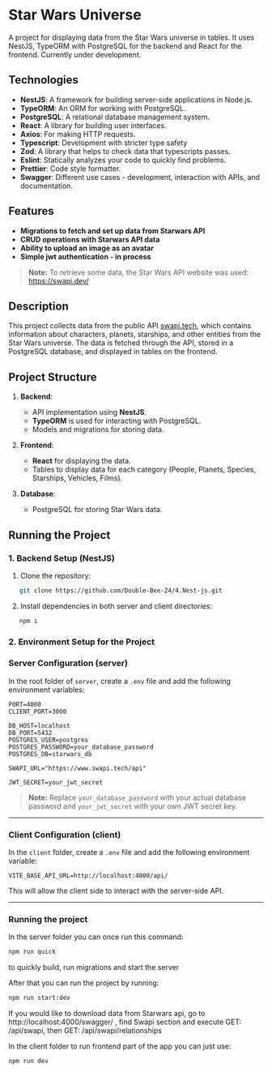 # Star Wars Universe

A project for displaying data from the Star Wars universe in tables. It uses NestJS, TypeORM with PostgreSQL for the backend and React for the frontend. Currently under development.

## Technologies

- **NestJS**: A framework for building server-side applications in Node.js.
- **TypeORM**: An ORM for working with PostgreSQL.
- **PostgreSQL**: A relational database management system.
- **React**: A library for building user interfaces.
- **Axios**: For making HTTP requests.
- **Typescript**: Development with stricter type safety
- **Zod**: A library that helps to check data that typescripts passes.
- **Eslint**: Statically analyzes your code to quickly find problems.
- **Prettier**: Code style formatter.
- **Swagger**: Different use cases - development, interaction with APIs, and documentation.

## Features

- **Migrations to fetch and set up data from Starwars API**
- **CRUD operations with Starwars API data**
- **Ability to upload an image as an avatar**
- **Simple jwt authentication - in process**

> **Note:** To retrieve some data, the Star Wars API website was used: https://swapi.dev/

## Description

This project collects data from the public API [swapi.tech](https://www.swapi.tech/), which contains information about characters, planets, starships, and other entities from the Star Wars universe. The data is fetched through the API, stored in a PostgreSQL database, and displayed in tables on the frontend.

## Project Structure

1. **Backend**:

   - API implementation using **NestJS**.
   - **TypeORM** is used for interacting with PostgreSQL.
   - Models and migrations for storing data.

2. **Frontend**:
   - **React** for displaying the data.
   - Tables to display data for each category (People, Planets, Species, Starships, Vehicles, Films).
3. **Database**:
   - PostgreSQL for storing Star Wars data.

## Running the Project

### 1. Backend Setup (NestJS)

1. Clone the repository:

```bash
   git clone https://github.com/Double-Bee-24/4.Nest-js.git
```

2. Install dependencies in both server and client directories:

```bash
   npm i
```

### 2. Environment Setup for the Project

### Server Configuration (server)

In the root folder of `server`, create a `.env` file and add the following environment variables:

```
PORT=4000
CLIENT_PORT=3000

DB_HOST=localhost
DB_PORT=5432
POSTGRES_USER=postgres
POSTGRES_PASSWORD=your_database_password
POSTGRES_DB=starwars_db

SWAPI_URL="https://www.swapi.tech/api"

JWT_SECRET=your_jwt_secret
```

> **Note:** Replace `your_database_password` with your actual database password and `your_jwt_secret` with your own JWT secret key.

---

### Client Configuration (client)

In the `client` folder, create a `.env` file and add the following environment variable:

```
VITE_BASE_API_URL=http://localhost:4000/api/
```

This will allow the client side to interact with the server-side API.

---

### Running the project

In the server folder you can once run this command:

```bash
npm run quick
```

to quickly build, run migrations and start the server

After that you can run the project by running:

```bash
npm run start:dev
```

If you would like to download data from Starwars api, go to http://localhost:4000/swagger/ , find Swapi section and execute GET: /api/swapi, then GET: /api/swapi/relationships

In the client folder to run frontend part of the app you can just use:

```bash
npm run dev
```
